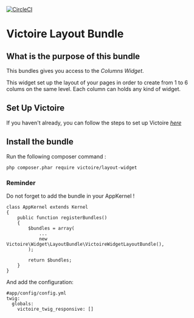 [![CircleCI](https://circleci.com/gh/Victoire/WidgetLayoutBundle.svg?style=shield)](https://circleci.com/gh/Victoire/WidgetLayoutBundle)

Victoire Layout Bundle
============

## What is the purpose of this bundle

This bundles gives you access to the *Columns Widget*.

This widget set up the layout of your pages in order to create from 1 to 6 colums on the same level.
Each column can holds any kind of widget.

## Set Up Victoire

If you haven't already, you can follow the steps to set up Victoire *[here](https://github.com/Victoire/victoire/blob/master/doc/setup.md)*

## Install the bundle

Run the following composer command :

    php composer.phar require victoire/layout-widget

### Reminder

Do not forget to add the bundle in your AppKernel !

    class AppKernel extends Kernel
    {
        public function registerBundles()
        {
            $bundles = array(
                ...
                new Victoire\Widget\LayoutBundle\VictoireWidgetLayoutBundle(),
            );

            return $bundles;
        }
    }
    
And add the configuration:
    
    #app/config/config.yml
    twig:
      globals:
        victoire_twig_responsive: []
